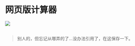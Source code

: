 # 网页版计算器

![](https://picsy.oss-cn-qingdao.aliyuncs.com/images/20221028-qjwfEq.png)
<br>
<br>
> 别人的，但忘记从哪弄的了...没办法引用了，在这保存一下。
